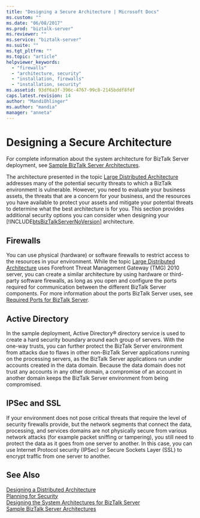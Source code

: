 ```yaml
---
title: "Designing a Secure Architecture | Microsoft Docs"
ms.custom: ""
ms.date: "06/08/2017"
ms.prod: "biztalk-server"
ms.reviewer: ""
ms.service: "biztalk-server"
ms.suite: ""
ms.tgt_pltfrm: ""
ms.topic: "article"
helpviewer_keywords: 
  - "firewalls"
  - "architecture, security"
  - "installation, firewalls"
  - "installation, security"
ms.assetid: 93df6a3f-396c-4767-99c8-2145bddf8fdf
caps.latest.revision: 14
author: "MandiOhlinger"
ms.author: "mandia"
manager: "anneta"
---
```

# Designing a Secure Architecture
For complete information about the system architecture for BizTalk Server deployment, see [Sample BizTalk Server Architectures](../core/sample-biztalk-server-architectures.md).  
  
 The architecture presented in the topic [Large Distributed Architecture](../core/large-distributed-architecture.md) addresses many of the potential security threats to which a BizTalk environment is vulnerable. However, you need to evaluate your business assets, the threats that are a concern for your business, and the resources you have available to protect your assets and mitigate your potential threats to determine what the best architecture is for you. This section provides additional security options you can consider when designing your [!INCLUDE[btsBizTalkServerNoVersion](../includes/btsbiztalkservernoversion-md.md)] architecture.  
  
## Firewalls  
 You can use physical (hardware) or software firewalls to restrict access to the resources in your environment. While the topic [Large Distributed Architecture](../core/large-distributed-architecture.md) uses Forefront Threat Management Gateway (TMG) 2010 server, you can create a similar architecture by using hardware or third-party software firewalls, as long as you open and configure the ports required for communication between the different BizTalk Server components. For more information about the ports BizTalk Server uses, see [Required Ports for BizTalk Server](../core/required-ports-for-biztalk-server.md).  
  
## Active Directory  
 In the sample deployment, Active Directory® directory service is used to create a hard security boundary around each group of servers. With the one-way trusts, you can further protect the BizTalk Server environment from attacks due to flaws in other non-BizTalk Server applications running on the processing servers, as the BizTalk Server applications run under accounts created in the data domain. Because the data domain does not trust any accounts in any other domain, a compromise of an account in another domain keeps the BizTalk Server environment from being compromised.  
  
## IPSec and SSL  
 If your environment does not pose critical threats that require the level of security firewalls provide, but the network segments that connect the data, processing, and services domains are not physically secure from various network attacks (for example packet sniffing or tampering), you still need to protect the data as it goes from one server to another. In this case, you can use Internet Protocol security (IPSec) or Secure Sockets Layer (SSL) to encrypt traffic from one server to another.  
  
## See Also  
 [Designing a Distributed Architecture](../core/designing-a-distributed-architecture.md)   
 [Planning for Security](../core/planning-for-security.md)   
 [Designing the System Architectures for BizTalk Server](../core/designing-the-system-architectures-for-biztalk-server.md)   
 [Sample BizTalk Server Architectures](../core/sample-biztalk-server-architectures.md)